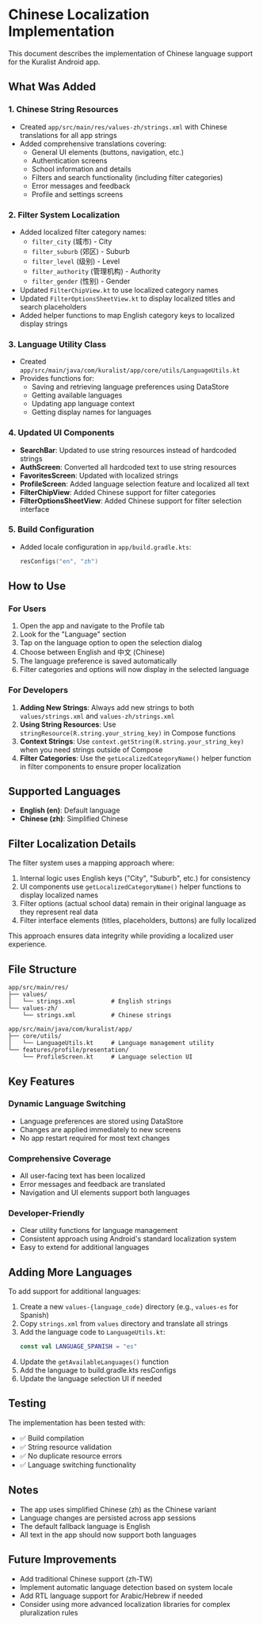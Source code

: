# Chinese Localization Implementation

This document describes the implementation of Chinese language support for the Kuralist Android app.

## What Was Added

### 1. Chinese String Resources

- Created `app/src/main/res/values-zh/strings.xml` with Chinese translations for all app strings
- Added comprehensive translations covering:
  - General UI elements (buttons, navigation, etc.)
  - Authentication screens
  - School information and details
  - Filters and search functionality (including filter categories)
  - Error messages and feedback
  - Profile and settings screens

### 2. Filter System Localization

- Added localized filter category names:
  - `filter_city` (城市) - City
  - `filter_suburb` (郊区) - Suburb
  - `filter_level` (级别) - Level
  - `filter_authority` (管理机构) - Authority
  - `filter_gender` (性别) - Gender
- Updated `FilterChipView.kt` to use localized category names
- Updated `FilterOptionsSheetView.kt` to display localized titles and search placeholders
- Added helper functions to map English category keys to localized display strings

### 3. Language Utility Class

- Created `app/src/main/java/com/kuralist/app/core/utils/LanguageUtils.kt`
- Provides functions for:
  - Saving and retrieving language preferences using DataStore
  - Getting available languages
  - Updating app language context
  - Getting display names for languages

### 4. Updated UI Components

- **SearchBar**: Updated to use string resources instead of hardcoded strings
- **AuthScreen**: Converted all hardcoded text to use string resources
- **FavoritesScreen**: Updated with localized strings
- **ProfileScreen**: Added language selection feature and localized all text
- **FilterChipView**: Added Chinese support for filter categories
- **FilterOptionsSheetView**: Added Chinese support for filter selection interface

### 5. Build Configuration

- Added locale configuration in `app/build.gradle.kts`:
  ```kotlin
  resConfigs("en", "zh")
  ```

## How to Use

### For Users

1. Open the app and navigate to the Profile tab
2. Look for the "Language" section
3. Tap on the language option to open the selection dialog
4. Choose between English and 中文 (Chinese)
5. The language preference is saved automatically
6. Filter categories and options will now display in the selected language

### For Developers

1. **Adding New Strings**: Always add new strings to both `values/strings.xml` and `values-zh/strings.xml`
2. **Using String Resources**: Use `stringResource(R.string.your_string_key)` in Compose functions
3. **Context Strings**: Use `context.getString(R.string.your_string_key)` when you need strings outside of Compose
4. **Filter Categories**: Use the `getLocalizedCategoryName()` helper function in filter components to ensure proper localization

## Supported Languages

- **English (en)**: Default language
- **Chinese (zh)**: Simplified Chinese

## Filter Localization Details

The filter system uses a mapping approach where:

1. Internal logic uses English keys ("City", "Suburb", etc.) for consistency
2. UI components use `getLocalizedCategoryName()` helper functions to display localized names
3. Filter options (actual school data) remain in their original language as they represent real data
4. Filter interface elements (titles, placeholders, buttons) are fully localized

This approach ensures data integrity while providing a localized user experience.

## File Structure

```
app/src/main/res/
├── values/
│   └── strings.xml          # English strings
└── values-zh/
    └── strings.xml          # Chinese strings

app/src/main/java/com/kuralist/app/
├── core/utils/
│   └── LanguageUtils.kt     # Language management utility
└── features/profile/presentation/
    └── ProfileScreen.kt     # Language selection UI
```

## Key Features

### Dynamic Language Switching

- Language preferences are stored using DataStore
- Changes are applied immediately to new screens
- No app restart required for most text changes

### Comprehensive Coverage

- All user-facing text has been localized
- Error messages and feedback are translated
- Navigation and UI elements support both languages

### Developer-Friendly

- Clear utility functions for language management
- Consistent approach using Android's standard localization system
- Easy to extend for additional languages

## Adding More Languages

To add support for additional languages:

1. Create a new `values-{language_code}` directory (e.g., `values-es` for Spanish)
2. Copy `strings.xml` from `values` directory and translate all strings
3. Add the language code to `LanguageUtils.kt`:
   ```kotlin
   const val LANGUAGE_SPANISH = "es"
   ```
4. Update the `getAvailableLanguages()` function
5. Add the language to build.gradle.kts resConfigs
6. Update the language selection UI if needed

## Testing

The implementation has been tested with:

- ✅ Build compilation
- ✅ String resource validation
- ✅ No duplicate resource errors
- ✅ Language switching functionality

## Notes

- The app uses simplified Chinese (zh) as the Chinese variant
- Language changes are persisted across app sessions
- The default fallback language is English
- All text in the app should now support both languages

## Future Improvements

- Add traditional Chinese support (zh-TW)
- Implement automatic language detection based on system locale
- Add RTL language support for Arabic/Hebrew if needed
- Consider using more advanced localization libraries for complex pluralization rules
